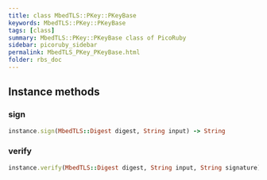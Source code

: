 ```yaml
---
title: class MbedTLS::PKey::PKeyBase
keywords: MbedTLS::PKey::PKeyBase
tags: [class]
summary: MbedTLS::PKey::PKeyBase class of PicoRuby
sidebar: picoruby_sidebar
permalink: MbedTLS_PKey_PKeyBase.html
folder: rbs_doc
---
```

## Instance methods
### sign

```ruby
instance.sign(MbedTLS::Digest digest, String input) -> String
```
### verify

```ruby
instance.verify(MbedTLS::Digest digest, String input, String signature) -> bool
```
